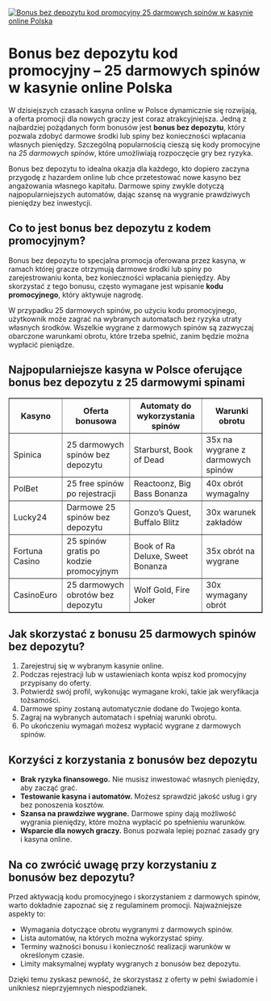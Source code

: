 [![Bonus bez depozytu kod promocyjny 25 darmowych spinów w kasynie online Polska](https://123-caf.pages.dev/gitsignup.png)](https://vrmoo.ru/Bt82HjjY)

<h1>Bonus bez depozytu kod promocyjny – 25 darmowych spinów w kasynie online Polska</h1> <p>W dzisiejszych czasach kasyna online w Polsce dynamicznie się rozwijają, a oferta promocji dla nowych graczy jest coraz atrakcyjniejsza. Jedną z najbardziej pożądanych form bonusów jest <strong>bonus bez depozytu</strong>, który pozwala zdobyć darmowe środki lub spiny bez konieczności wpłacania własnych pieniędzy. Szczególną popularnością cieszą się kody promocyjne na <em>25 darmowych spinów</em>, które umożliwiają rozpoczęcie gry bez ryzyka.</p>  <p>Bonus bez depozytu to idealna okazja dla każdego, kto dopiero zaczyna przygodę z hazardem online lub chce przetestować nowe kasyno bez angażowania własnego kapitału. Darmowe spiny zwykle dotyczą najpopularniejszych automatów, dając szansę na wygranie prawdziwych pieniędzy bez inwestycji.</p>  <h2>Co to jest bonus bez depozytu z kodem promocyjnym?</h2> <p>Bonus bez depozytu to specjalna promocja oferowana przez kasyna, w ramach której gracze otrzymują darmowe środki lub spiny po zarejestrowaniu konta, bez konieczności wpłacania pieniędzy. Aby skorzystać z tego bonusu, często wymagane jest wpisanie <strong>kodu promocyjnego</strong>, który aktywuje nagrodę.</p>  <p>W przypadku 25 darmowych spinów, po użyciu kodu promocyjnego, użytkownik może zagrać na wybranych automatach bez ryzyka utraty własnych środków. Wszelkie wygrane z darmowych spinów są zazwyczaj obarczone warunkami obrotu, które trzeba spełnić, zanim będzie można wypłacić pieniądze.</p>  <h2>Najpopularniejsze kasyna w Polsce oferujące bonus bez depozytu z 25 darmowymi spinami</h2> <table border="1" cellpadding="8" cellspacing="0" style="border-collapse: collapse; width: 100%; max-width: 700px;">   <thead>     <tr>       <th>Kasyno</th>       <th>Oferta bonusowa</th>       <th>Automaty do wykorzystania spinów</th>       <th>Warunki obrotu</th>     </tr>   </thead>   <tbody>     <tr>       <td>Spinica</td>       <td>25 darmowych spinów bez depozytu</td>       <td>Starburst, Book of Dead</td>       <td>35x na wygrane z darmowych spinów</td>     </tr>     <tr>       <td>PolBet</td>       <td>25 free spinów po rejestracji</td>       <td>Reactoonz, Big Bass Bonanza</td>       <td>40x obrót wymagalny</td>     </tr>     <tr>       <td>Lucky24</td>       <td>Darmowe 25 spinów bez depozytu</td>       <td>Gonzo’s Quest, Buffalo Blitz</td>       <td>30x warunek zakładów</td>     </tr>     <tr>       <td>Fortuna Casino</td>       <td>25 spinów gratis po kodzie promocyjnym</td>       <td>Book of Ra Deluxe, Sweet Bonanza</td>       <td>35x obrót na wygrane</td>     </tr>     <tr>       <td>CasinoEuro</td>       <td>25 darmowych obrotów bez depozytu</td>       <td>Wolf Gold, Fire Joker</td>       <td>30x wymagany obrót</td>     </tr>   </tbody> </table>  <h2>Jak skorzystać z bonusu 25 darmowych spinów bez depozytu?</h2> <ol>   <li>Zarejestruj się w wybranym kasynie online.</li>   <li>Podczas rejestracji lub w ustawieniach konta wpisz kod promocyjny przypisany do oferty.</li>   <li>Potwierdź swój profil, wykonując wymagane kroki, takie jak weryfikacja tożsamości.</li>   <li>Darmowe spiny zostaną automatycznie dodane do Twojego konta.</li>   <li>Zagraj na wybranych automatach i spełniaj warunki obrotu.</li>   <li>Po ukończeniu wymagań możesz wypłacić wygrane z darmowych spinów.</li> </ol>  <h2>Korzyści z korzystania z bonusów bez depozytu</h2> <ul>   <li><strong>Brak ryzyka finansowego.</strong> Nie musisz inwestować własnych pieniędzy, aby zacząć grać.</li>   <li><strong>Testowanie kasyna i automatów.</strong> Możesz sprawdzić jakość usług i gry bez ponoszenia kosztów.</li>   <li><strong>Szansa na prawdziwe wygrane.</strong> Darmowe spiny dają możliwość wygrania pieniędzy, które można wypłacić po spełnieniu warunków.</li>   <li><strong>Wsparcie dla nowych graczy.</strong> Bonus pozwala lepiej poznać zasady gry i kasyna online.</li> </ul>  <h2>Na co zwrócić uwagę przy korzystaniu z bonusów bez depozytu?</h2> <p>Przed aktywacją kodu promocyjnego i skorzystaniem z darmowych spinów, warto dokładnie zapoznać się z regulaminem promocji. Najważniejsze aspekty to:</p> <ul>   <li>Wymagania dotyczące obrotu wygranymi z darmowych spinów.</li>   <li>Lista automatów, na których można wykorzystać spiny.</li>   <li>Terminy ważności bonusu i konieczność realizacji warunków w określonym czasie.</li>   <li>Limity maksymalnej wypłaty wygranych z bonusów bez depozytu.</li> </ul>  <p>Dzięki temu zyskasz pewność, że skorzystasz z oferty w pełni świadomie i unikniesz nieprzyjemnych niespodzianek.</p>